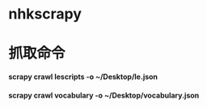 # nhkscrapy

# 抓取命令

#### scrapy crawl lescripts -o ~/Desktop/le.json
#### scrapy crawl vocabulary -o ~/Desktop/vocabulary.json